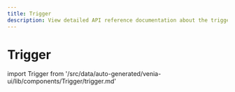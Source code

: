 ```yaml
---
title: Trigger
description: View detailed API reference documentation about the trigger component in the Venia UI package of the PWA Studio framework.
---
```


# Trigger

<!--
The reference doc content is generated automatically from the source code.
To update this section, update the doc blocks in the source code
-->

import Trigger from '/src/data/auto-generated/venia-ui/lib/components/Trigger/trigger.md'

<Trigger />
